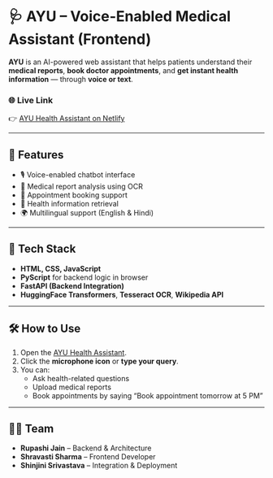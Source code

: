 # 🩺 AYU – Voice-Enabled Medical Assistant (Frontend)

**AYU** is an AI-powered web assistant that helps patients understand their **medical reports**, **book doctor appointments**, and **get instant health information** — through **voice or text**.

### 🌐 Live Link
👉 [AYU Health Assistant on Netlify](https://ayuhealthassistant.netlify.app)

---

## 🚀 Features
- 🎙️ Voice-enabled chatbot interface  
- 📄 Medical report analysis using OCR  
- 📅 Appointment booking support  
- 💬 Health information retrieval  
- 🌍 Multilingual support (English & Hindi)

---

## 🧠 Tech Stack
- **HTML, CSS, JavaScript**
- **PyScript** for backend logic in browser
- **FastAPI (Backend Integration)**
- **HuggingFace Transformers**, **Tesseract OCR**, **Wikipedia API**

---

## 🛠️ How to Use
1. Open the [AYU Health Assistant](https://ayuhealthassistant.netlify.app).
2. Click the **microphone icon** or **type your query**.
3. You can:
   - Ask health-related questions  
   - Upload medical reports  
   - Book appointments by saying “Book appointment tomorrow at 5 PM”

---

## 👩‍💻 Team
- **Rupashi Jain** – Backend & Architecture  
- **Shravasti Sharma** – Frontend Developer  
- **Shinjini Srivastava** – Integration & Deployment

